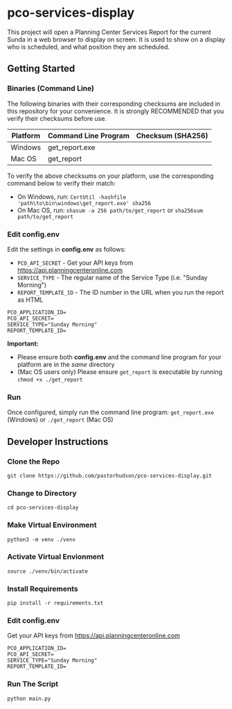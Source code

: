 # pco-services-display

This project will open a Planning Center Services Report for the current Sunda in a web browser to display on screen.
It is used to show on a display who is scheduled, and what position they are scheduled.


## Getting Started

### Binaries (Command Line)

The following binaries with their corresponding checksums are included in this repository for your convenience. It is strongly RECOMMENDED that you verify their checksums before use.

| Platform | Command Line Program       | Checksum (SHA256) |
|----------|----------------------------|-------------------|
| Windows  | get_report.exe             | <pending>         |
| Mac OS   | get_report                 | <pending>         |


To verify the above checksums on your platform, use the corresponding command below to verify their match:
- On Windows, run: `CertUtil -hashfile 'path\to\bin\windows\get_report.exe' sha256`
- On Mac OS, run: `shasum -a 256 path/to/get_report` or `sha256sum path/to/get_report`

### Edit config.env
Edit the settings in **config.env** as follows:

- `PCO_API_SECRET` - Get your API keys from https://api.planningcenteronline.com
- `SERVICE_TYPE` - The regular name of the Service Type (i.e. "Sunday Morning")
- `REPORT_TEMPLATE_ID` - The ID number in the URL when you run the report as HTML

```
PCO_APPLICATION_ID=
PCO_API_SECRET=
SERVICE_TYPE="Sunday Morning"
REPORT_TEMPLATE_ID=
```

**Important:**
- Please ensure both **config.env** and the command line program for your platform are in the *same* directory
- (Mac OS users only) Please ensure `get_report` is executable by running `chmod +x ./get_report`

### Run
Once configured, simply run the command line program: `get_report.exe` (Windows) or `./get_report` (Mac OS)

## Developer Instructions
### Clone the Repo
`git clone https://github.com/pastorhudson/pco-services-display.git`

### Change to Directory
`cd pco-services-display`

### Make Virtual Environment
`python3 -m venv ./venv`

### Activate Virtual Envionment
`source ./venv/bin/activate`

### Install Requirements
`pip install -r requirements.txt`

### Edit config.env
Get your API keys from https://api.planningcenteronline.com
```
PCO_APPLICATION_ID=
PCO_API_SECRET=
SERVICE_TYPE="Sunday Morning"
REPORT_TEMPLATE_ID=
```

### Run The Script
`python main.py`

